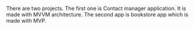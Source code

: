 There are two projects. The first one is Contact manager application. It is made with MVVM architecture. The second app is bookstore app which is made with MVP.
